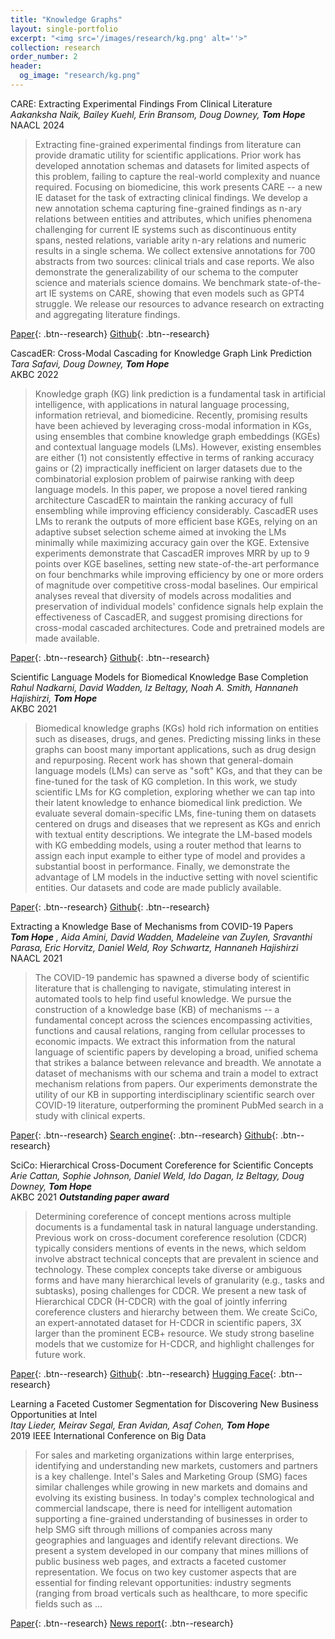 ```yaml
---
title: "Knowledge Graphs"
layout: single-portfolio
excerpt: "<img src='/images/research/kg.png' alt=''>"
collection: research
order_number: 2
header: 
  og_image: "research/kg.png"
---
```


CARE: Extracting Experimental Findings From Clinical Literature<br>
_Aakanksha Naik, Bailey Kuehl, Erin Bransom, Doug Downey, **Tom Hope**_<br>
NAACL 2024

> Extracting fine-grained experimental findings from literature can provide dramatic utility for scientific applications. Prior work has developed annotation schemas and datasets for limited aspects of this problem, failing to capture the real-world complexity and nuance required. Focusing on biomedicine, this work presents CARE -- a new IE dataset for the task of extracting clinical findings. We develop a new annotation schema capturing fine-grained findings as n-ary relations between entities and attributes, which unifies phenomena challenging for current IE systems such as discontinuous entity spans, nested relations, variable arity n-ary relations and numeric results in a single schema. We collect extensive annotations for 700 abstracts from two sources: clinical trials and case reports. We also demonstrate the generalizability of our schema to the computer science and materials science domains. We benchmark state-of-the-art IE systems on CARE, showing that even models such as GPT4 struggle. We release our resources to advance research on extracting and aggregating literature findings.

[Paper](https://arxiv.org/abs/2311.09736){: .btn--research} [Github](https://github.com/allenai/CARE){: .btn--research}



CascadER: Cross-Modal Cascading for Knowledge Graph Link Prediction<br>
_Tara Safavi, Doug Downey, **Tom Hope**_<br>
AKBC 2022

> Knowledge graph (KG) link prediction is a fundamental task in artificial intelligence, with applications in natural language processing, information retrieval, and biomedicine. Recently, promising results have been achieved by leveraging cross-modal information in KGs, using ensembles that combine knowledge graph embeddings (KGEs) and contextual language models (LMs). However, existing ensembles are either (1) not consistently effective in terms of ranking accuracy gains or (2) impractically inefficient on larger datasets due to the combinatorial explosion problem of pairwise ranking with deep language models. In this paper, we propose a novel tiered ranking architecture CascadER to maintain the ranking accuracy of full ensembling while improving efficiency considerably. CascadER uses LMs to rerank the outputs of more efficient base KGEs, relying on an adaptive subset selection scheme aimed at invoking the LMs minimally while maximizing accuracy gain over the KGE. Extensive experiments demonstrate that CascadER improves MRR by up to 9 points over KGE baselines, setting new state-of-the-art performance on four benchmarks while improving efficiency by one or more orders of magnitude over competitive cross-modal baselines. Our empirical analyses reveal that diversity of models across modalities and preservation of individual models' confidence signals help explain the effectiveness of CascadER, and suggest promising directions for cross-modal cascaded architectures. Code and pretrained models are made available.


[Paper](https://arxiv.org/abs/2205.08012){: .btn--research} [Github](https://github.com/tsafavi/cascader){: .btn--research}



Scientific Language Models for Biomedical Knowledge Base Completion<br>
_Rahul Nadkarni, David Wadden, Iz Beltagy, Noah A. Smith, Hannaneh Hajishirzi, **Tom Hope**_<br>
AKBC 2021

> Biomedical knowledge graphs (KGs) hold rich information on entities such as diseases, drugs, and genes. Predicting missing links in these graphs can boost many important applications, such as drug design and repurposing. Recent work has shown that general-domain language models (LMs) can serve as "soft" KGs, and that they can be fine-tuned for the task of KG completion. In this work, we study scientific LMs for KG completion, exploring whether we can tap into their latent knowledge to enhance biomedical link prediction. We evaluate several domain-specific LMs, fine-tuning them on datasets centered on drugs and diseases that we represent as KGs and enrich with textual entity descriptions. We integrate the LM-based models with KG embedding models, using a router method that learns to assign each input example to either type of model and provides a substantial boost in performance. Finally, we demonstrate the advantage of LM models in the inductive setting with novel scientific entities. Our datasets and code are made publicly available.

[Paper](https://arxiv.org/abs/2106.09700){: .btn--research} [Github](https://github.com/rahuln/lm-bio-kgc){: .btn--research}


Extracting a Knowledge Base of Mechanisms from COVID-19 Papers<br>
_**Tom Hope** *, Aida Amini*, David Wadden, Madeleine van Zuylen, Sravanthi Parasa, Eric Horvitz, Daniel Weld, Roy Schwartz, Hannaneh Hajishirzi_<br>
NAACL 2021

> The COVID-19 pandemic has spawned a diverse body of scientific literature that is challenging to navigate, stimulating interest in automated tools to help find useful knowledge. We pursue the construction of a knowledge base (KB) of mechanisms -- a fundamental concept across the sciences encompassing activities, functions and causal relations, ranging from cellular processes to economic impacts. We extract this information from the natural language of scientific papers by developing a broad, unified schema that strikes a balance between relevance and breadth. We annotate a dataset of mechanisms with our schema and train a model to extract mechanism relations from papers. Our experiments demonstrate the utility of our KB in supporting interdisciplinary scientific search over COVID-19 literature, outperforming the prominent PubMed search in a study with clinical experts.

[Paper](https://arxiv.org/abs/2010.03824){: .btn--research} [Search engine](https://covidmechanisms.apps.allenai.org/){: .btn--research} [Github](https://github.com/AidaAmini/DyGIE-MECHANIC){: .btn--research}


SciCo: Hierarchical Cross-Document Coreference for Scientific Concepts<br>
_Arie Cattan, Sophie Johnson, Daniel Weld, Ido Dagan, Iz Beltagy, Doug Downey, **Tom Hope**_<br>
AKBC 2021 **_Outstanding paper award_**

> Determining coreference of concept mentions across multiple documents is a fundamental task in natural language understanding. Previous work on cross-document coreference resolution (CDCR) typically considers mentions of events in the news, which seldom involve abstract technical concepts that are prevalent in science and technology. These complex concepts take diverse or ambiguous forms and have many hierarchical levels of granularity (e.g., tasks and subtasks), posing challenges for CDCR. We present a new task of Hierarchical CDCR (H-CDCR) with the goal of jointly inferring coreference clusters and hierarchy between them. We create SciCo, an expert-annotated dataset for H-CDCR in scientific papers, 3X larger than the prominent ECB+ resource. We study strong baseline models that we customize for H-CDCR, and highlight challenges for future work.

[Paper](https://arxiv.org/abs/2104.08809){: .btn--research} [Github](https://github.com/ariecattan/SciCo){: .btn--research} [Hugging Face](https://huggingface.co/datasets/allenai/scico){: .btn--research}

Learning a Faceted Customer Segmentation for Discovering New Business Opportunities at Intel<br>
_Itay Lieder, Meirav Segal, Eran Avidan, Asaf Cohen, **Tom Hope**_<br>
2019 IEEE International Conference on Big Data 

>For sales and marketing organizations within large enterprises, identifying and understanding new markets, customers and partners is a key challenge. Intel's Sales and Marketing Group (SMG) faces similar challenges while growing in new markets and domains and evolving its existing business. In today's complex technological and commercial landscape, there is need for intelligent automation supporting a fine-grained understanding of businesses in order to help SMG sift through millions of companies across many geographies and languages and identify relevant directions. We present a system developed in our company that mines millions of public business web pages, and extracts a faceted customer representation. We focus on two key customer aspects that are essential for finding relevant opportunities: industry segments (ranging from broad verticals such as healthcare, to more specific fields such as …

[Paper](https://ieeexplore.ieee.org/abstract/document/9006589){: .btn--research} [News report](https://venturebeat-com.cdn.ampproject.org/c/s/venturebeat.com/2020/02/27/intel-uses-ai-to-find-new-customers-in-specific-industries/amp/){: .btn--research}

